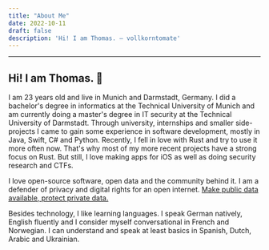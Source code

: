 ```yaml
---
title: "About Me"
date: 2022-10-11
draft: false
description: 'Hi! I am Thomas. – vollkorntomate'
---
```


---

## Hi! I am Thomas. 👋

I am 23 years old and live in Munich and Darmstadt, Germany. I did a bachelor's degree in informatics at the Technical University of Munich and am currently doing a master's degree in IT security at the Technical University of Darmstadt. Through university, internships and smaller side-projects I came to gain some experience in software development, mostly in Java, Swift, C# and Python. Recently, I fell in love with Rust and try to use it more often now. That's why most of my more recent projects have a strong focus on Rust. But still, I love making apps for iOS as well as doing security research and CTFs.

I love open-source software, open data and the community behind it. I am a defender of privacy and digital rights for an open internet. [Make public data available, protect private data.](https://www.ccc.de/en/hackerethics)

Besides technology, I like learning languages. I speak German natively, English fluently and I consider myself conversational in French and Norwegian. I can understand and speak at least basics in Spanish, Dutch, Arabic and Ukrainian.